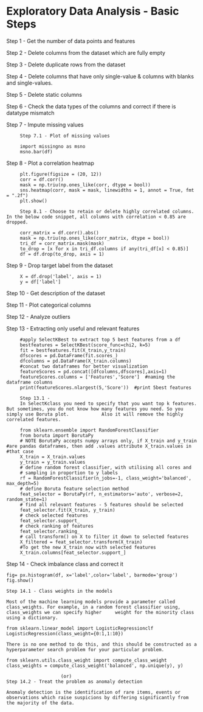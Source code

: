 # Exploratory Data Analysis - Basic Steps

Step 1 - Get the number of data points and features

Step 2 - Delete columns from the dataset which are fully empty

Step 3 - Delete duplicate rows from the dataset

Step 4 - Delete columns that have only single-value & columns with blanks and single-values.

Step 5 - Delete static columns

Step 6 - Check the data types of the columns and correct if there is datatype mismatch

Step 7 - Impute missing values

         Step 7.1 - Plot of missing values
         
         import missingno as msno
         msno.bar(df)

Step 8 - Plot a correlation heatmap

         plt.figure(figsize = (20, 12))
         corr = df.corr()
         mask = np.triu(np.ones_like(corr, dtype = bool))
         sns.heatmap(corr, mask = mask, linewidths = 1, annot = True, fmt = ".2f")
         plt.show()
         
         Step 8.1 - Choose to retain or delete highly correlated columns. In the below code snippet, all columns with correlation < 0.85 are dropped. 
         
         corr_matrix = df.corr().abs() 
         mask = np.triu(np.ones_like(corr_matrix, dtype = bool))
         tri_df = corr_matrix.mask(mask)
         to_drop = [x for x in tri_df.columns if any(tri_df[x] < 0.85)]
         df = df.drop(to_drop, axis = 1)
         
Step 9 - Drop target label from the dataset

         X = df.drop('label', axis = 1)
         y = df['label']
         
Step 10 - Get description of the dataset

Step 11 - Plot categorical columns

Step 12 - Analyze outliers

Step 13 - Extracting only useful and relevant features

         #apply SelectKBest to extract top 5 best features from a df
         bestfeatures = SelectKBest(score_func=chi2, k=5)
         fit = bestfeatures.fit(X_train,y_train)
         dfscores = pd.DataFrame(fit.scores_)
         dfcolumns = pd.DataFrame(X_train.columns)
         #concat two dataframes for better visualization 
         featureScores = pd.concat([dfcolumns,dfscores],axis=1)
         featureScores.columns = ['Features','Score']  #naming the dataframe columns
         print(featureScores.nlargest(5,'Score'))  #print 5best features
         
         Step 13.1 - 
         In SelectKclass you need to specify that you want top k features. But sometimes, you do not know how many features you need. So you simply use Boruta plot.            Also it will remove the highly correlated features.
         
         from sklearn.ensemble import RandomForestClassifier
         from boruta import BorutaPy
         # NOTE BorutaPy accepts numpy arrays only, if X_train and y_train #are pandas dataframes, then add .values attribute X_train.values in #that case
         X_train = X_train.values
         y_train = y_train.values
         # define random forest classifier, with utilising all cores and
         # sampling in proportion to y labels
         rf = RandomForestClassifier(n_jobs=-1, class_weight='balanced', max_depth=5)
         # define Boruta feature selection method
         feat_selector = BorutaPy(rf, n_estimators='auto', verbose=2, random_state=1)
         # find all relevant features - 5 features should be selected
         feat_selector.fit(X_train, y_train)
         # check selected features
         feat_selector.support_
         # check ranking of features
         feat_selector.ranking_
         # call transform() on X to filter it down to selected features
         X_filtered = feat_selector.transform(X_train)
         #To get the new X_train now with selected features
         X_train.columns[feat_selector.support_]

Step 14 - Check imbalance class and correct it
    
    fig= px.histogram(df, x='label',color='label', barmode='group')
    fig.show()
    
    Step 14.1 - Class weights in the models
    
    Most of the machine learning models provide a parameter called class_weights. For example, in a random forest classifier using, class_weights we can specify higher     weight for the minority class using a dictionary.
    
    from sklearn.linear_model import LogisticRegressionclf
    LogisticRegression(class_weight={0:1,1:10})
    
    There is no one method to do this, and this should be constructed as a hyperparameter search problem for your particular problem. 
    
    from sklearn.utils.class_weight import compute_class_weight
    class_weights = compute_class_weight('balanced', np.unique(y), y)
    
                        (or)
    Step 14.2 - Treat the problem as anomaly detection
    
    Anomaly detection is the identification of rare items, events or observations which raise suspicions by differing significantly from the majority of the data. 
    

